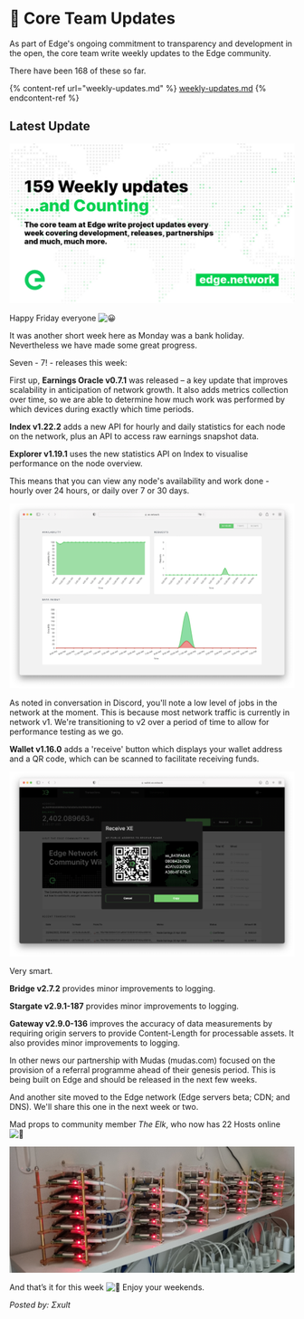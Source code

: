 # 📰 Core Team Updates

As part of Edge's ongoing commitment to transparency and development in the open, the core team write weekly updates to the Edge community.

There have been 168 of these so far.

{% content-ref url="weekly-updates.md" %}
[weekly-updates.md](weekly-updates.md)
{% endcontent-ref %}

## Latest Update

![](../../.gitbook/assets/weeklyUpdate159.png)

Happy Friday everyone ![😀](https://discord.com/assets/7c010dc6da25c012643ea22c1f002bb4.svg)

It was another short week here as Monday was a bank holiday. Nevertheless we have made some great progress.

Seven - 7! - releases this week:

First up, **Earnings Oracle v0.7.1** was released – a key update that improves scalability in anticipation of network growth. It also adds metrics collection over time, so we are able to determine how much work was performed by which devices during exactly which time periods.

**Index v1.22.2** adds a new API for hourly and daily statistics for each node on the network, plus an API to access raw earnings snapshot data.

**Explorer v1.19.1** uses the new statistics API on Index to visualise performance on the node overview.

This means that you can view any node's availability and work done - hourly over 24 hours, or daily over 7 or 30 days.

![](<../../.gitbook/assets/1 (1).png>)

As noted in conversation in Discord, you'll note a low level of jobs in the network at the moment. This is because most network traffic is currently in network v1. We're transitioning to v2 over a period of time to allow for performance testing as we go.

**Wallet v1.16.0** adds a 'receive' button which displays your wallet address and a QR code, which can be scanned to facilitate receiving funds.

![](<../../.gitbook/assets/2 (1).png>)

Very smart.

**Bridge v2.7.2** provides minor improvements to logging.

**Stargate v2.9.1-187** provides minor improvements to logging.

**Gateway v2.9.0-136** improves the accuracy of data measurements by requiring origin servers to provide Content-Length for processable assets. It also provides minor improvements to logging.

In other news our partnership with Mudas (mudas.com) focused on the provision of a referral programme ahead of their genesis period. This is being built on Edge and should be released in the next few weeks.

And another site moved to the Edge network (Edge servers beta; CDN; and DNS). We'll share this one in the next week or two.

Mad props to community member _The Elk_, who now has 22 Hosts online ![👊](https://discord.com/assets/4601b0cf78b83ff531ea80756d6cc9c2.svg)

![](../../.gitbook/assets/3.jpeg)

And that’s it for this week ![👊](https://discord.com/assets/4601b0cf78b83ff531ea80756d6cc9c2.svg) Enjoy your weekends.

_Posted by: Σxult_
